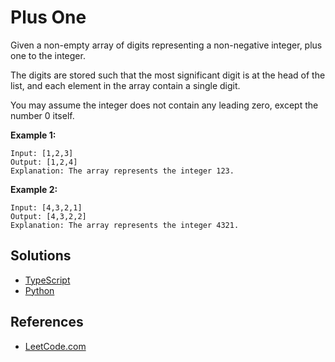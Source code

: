 # Plus One #

Given a non-empty array of digits representing a non-negative integer, plus one to the integer.

The digits are stored such that the most significant digit is at the head of the list, and each element in the array contain a single digit.

You may assume the integer does not contain any leading zero, except the number 0 itself.

**Example 1:**

```
Input: [1,2,3]
Output: [1,2,4]
Explanation: The array represents the integer 123.
```

**Example 2:**

```pseudo
Input: [4,3,2,1]
Output: [4,3,2,2]
Explanation: The array represents the integer 4321.
```

## Solutions ##

- [TypeScript](./solution-ts.ts)
- [Python](./solution-python.py)

## References ##

- [LeetCode.com]()
